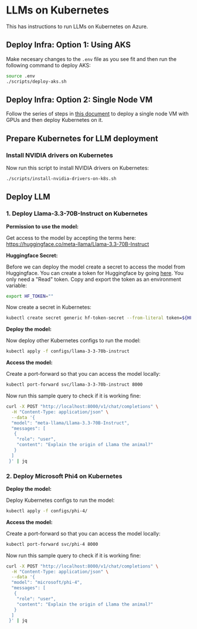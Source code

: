# LLMs on Kubernetes

This has instructions to run LLMs on Kubernetes on Azure.

## Deploy Infra: Option 1: Using AKS

Make necesary changes to the `.env` file as you see fit and then run the following command to deploy AKS:

```bash
source .env
./scripts/deploy-aks.sh
```

## Deploy Infra: Option 2: Single Node VM

Follow the series of steps in [this document](docs/single-node-gpu-vm-setup.md) to deploy a single node VM with GPUs and then deploy Kubernetes on it.

## Prepare Kubernetes for LLM deployment

### Install NVIDIA drivers on Kubernetes

Now run this script to install NVIDIA drivers on Kubernetes:

```bash
./scripts/install-nvidia-drivers-on-k8s.sh
```

## Deploy LLM

### 1. Deploy Llama-3.3-70B-Instruct on Kubernetes

**Permission to use the model:**

Get access to the model by accepting the terms here: <https://huggingface.co/meta-llama/Llama-3.3-70B-Instruct>

**Huggingface Secret:**

Before we can deploy the model create a secret to access the model from Huggingface. You can create a token for Huggingface by going [here](https://huggingface.co/settings/tokens). You only need a "Read" token. Copy and export the token as an environment variable:

```bash
export HF_TOKEN=""
```

Now create a secret in Kubernetes:

```bash
kubectl create secret generic hf-token-secret --from-literal token=${HF_TOKEN}
```

**Deploy the model:**

Now deploy other Kubernetes configs to run the model:

```bash
kubectl apply -f configs/llama-3-3-70b-instruct
```

**Access the model:**

Create a port-forward so that you can access the model locally:

```bash
kubectl port-forward svc/llama-3-3-70b-instruct 8000
```

Now run this sample query to check if it is working fine:

```bash
curl -X POST "http://localhost:8000/v1/chat/completions" \
  -H "Content-Type: application/json" \
  --data '{
  "model": "meta-llama/Llama-3.3-70B-Instruct",
  "messages": [
   {
    "role": "user",
    "content": "Explain the origin of Llama the animal?"
   }
  ]
 }' | jq
```

### 2. Deploy Microsoft Phi4 on Kubernetes

**Deploy the model:**

Deploy Kubernetes configs to run the model:

```bash
kubectl apply -f configs/phi-4/
```

**Access the model:**

Create a port-forward so that you can access the model locally:

```bash
kubectl port-forward svc/phi-4 8000
```

Now run this sample query to check if it is working fine:

```bash
curl -X POST "http://localhost:8000/v1/chat/completions" \
  -H "Content-Type: application/json" \
  --data '{
  "model": "microsoft/phi-4",
  "messages": [
   {
    "role": "user",
    "content": "Explain the origin of Llama the animal?"
   }
  ]
 }' | jq
```
